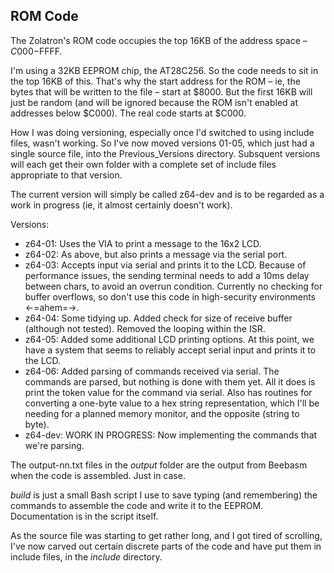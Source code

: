 ## ROM Code

The Zolatron's ROM code occupies the top 16KB of the address space – $C000-$FFFF.

I'm using a 32KB EEPROM chip, the AT28C256. So the code needs to sit in the top 16KB of this. That's why the start address for the ROM – ie, the bytes that will be written to the file – start at $8000. But the first 16KB will just be random (and will be ignored because the ROM isn't enabled at addresses below $C000). The real code starts at $C000.

How I was doing versioning, especially once I'd switched to using include files, wasn't working. So I've now moved versions 01-05, which just had a single source file, into the Previous_Versions directory. Subsquent versions will each get their own folder with a complete set of include files appropriate to that version.

The current version will simply be called z64-dev and is to be regarded as a work in progress (ie, it almost certainly doesn't work).

Versions:
* z64-01: Uses the VIA to print a message to the 16x2 LCD.
* z64-02: As above, but also prints a message via the serial port.
* z64-03: Accepts input via serial and prints it to the LCD. Because of performance issues, the sending terminal needs to add a 10ms delay between chars, to avoid an overrun condition. Currently no checking for buffer overflows, so don't use this code in high-security environments <-=ahem=->.
* z64-04: Some tidying up. Added check for size of receive buffer (although not tested). Removed the looping within the ISR.
* z64-05: Added some additional LCD printing options. At this point, we have a system that seems to reliably accept serial input and prints it to the LCD.
* z64-06: Added parsing of commands received via serial. The commands are parsed, but nothing is done with them yet. All it does is print the token value for the command via serial. Also has routines for converting a one-byte value to a hex string representation, which I'll be needing for a planned memory monitor, and the opposite (string to byte).
* z64-dev: WORK IN PROGRESS: Now implementing the commands that we're parsing.

The output-nn.txt files in the _output_ folder are the output from Beebasm when the code is assembled. Just in case.

_build_ is just a small Bash script I use to save typing (and remembering) the commands to assemble the code and write it to the EEPROM. Documentation is in the script itself.

As the source file was starting to get rather long, and I got tired of scrolling, I've now carved out certain discrete parts of the code and have put them in include files, in the _include_ directory.
